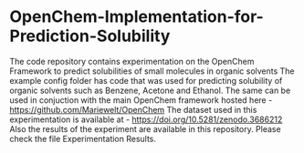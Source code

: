 # OpenChem-Implementation-for-Prediction-Solubility
The code repository contains experimentation on the OpenChem Framework to predict solubilities of small molecules in organic solvents
The example config folder has code that was used for predicting solubility of organic solvents such as Benzene, Acetone and Ethanol. The same can be used in conjuction with the main OpenChem framework hosted here - https://github.com/Mariewelt/OpenChem
The dataset used in this experimentation is available at - https://doi.org/10.5281/zenodo.3686212
Also the results of the experiment are available in this repository. Please check the file Experimentation Results.

